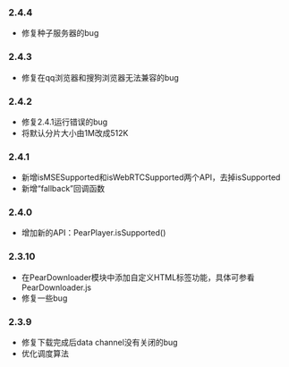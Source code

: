 ### 2.4.4
- 修复种子服务器的bug

### 2.4.3
- 修复在qq浏览器和搜狗浏览器无法兼容的bug

### 2.4.2
- 修复2.4.1运行错误的bug
- 将默认分片大小由1M改成512K

### 2.4.1
- 新增isMSESupported和isWebRTCSupported两个API，去掉isSupported
- 新增“fallback”回调函数


### 2.4.0
- 增加新的API：PearPlayer.isSupported()

### 2.3.10
- 在PearDownloader模块中添加自定义HTML标签功能，具体可参看PearDownloader.js
- 修复一些bug

### 2.3.9
- 修复下载完成后data channel没有关闭的bug
- 优化调度算法